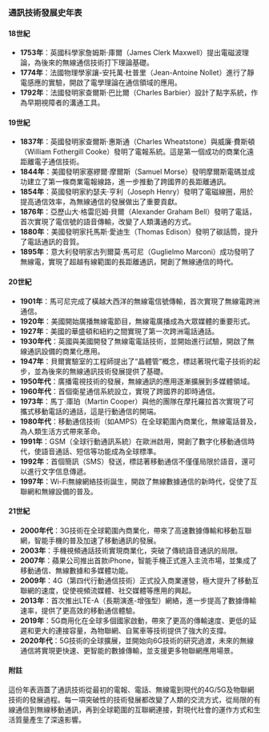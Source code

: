 ### 通訊技術發展史年表  

#### 18世紀  
- **1753年**：英國科學家詹姆斯·庫爾（James Clerk Maxwell）提出電磁波理論，為後來的無線通信技術打下理論基礎。  
- **1774年**：法國物理學家讓-安托萬·杜普里（Jean-Antoine Nollet）進行了靜電感應的實驗，開啟了電學理論在通信領域的應用。  
- **1792年**：法國發明家查爾斯·巴比爾（Charles Barbier）設計了點字系統，作為早期視障者的溝通工具。

#### 19世紀  
- **1837年**：英國發明家查爾斯·惠斯通（Charles Wheatstone）與威廉·費斯頓（William Fothergill Cooke）發明了電報系統。這是第一個成功的商業化遠距離電子通信技術。  
- **1844年**：美國發明家塞繆爾·摩爾斯（Samuel Morse）發明摩爾斯電碼並成功建立了第一條商業電報線路，進一步推動了跨國界的長距離通訊。  
- **1854年**：英國發明家約瑟夫·亨利（Joseph Henry）發明了電磁線圈，用於提高通信效率，為無線通信的發展做出了重要貢獻。  
- **1876年**：亞歷山大·格雷厄姆·貝爾（Alexander Graham Bell）發明了電話，首次實現了電信號的語音傳輸，改變了人類溝通的方式。  
- **1880年**：美國發明家托馬斯·愛迪生（Thomas Edison）發明了碳話筒，提升了電話通訊的音質。  
- **1895年**：意大利發明家古列爾莫·馬可尼（Guglielmo Marconi）成功發明了無線電，實現了超越有線範圍的長距離通訊，開創了無線通信的時代。  

#### 20世紀  
- **1901年**：馬可尼完成了橫越大西洋的無線電信號傳輸，首次實現了無線電跨洲通信。  
- **1920年**：美國開始廣播無線電節目，無線電廣播成為大眾媒體的重要形式。  
- **1927年**：美國的華盛頓和紐約之間實現了第一次跨洲電話通話。  
- **1930年代**：英國與美國開發了無線電電話技術，並開始進行試驗，開啟了無線通訊設備的商業化應用。  
- **1947年**：貝爾實驗室的工程師提出了“晶體管”概念，標誌著現代電子技術的起步，並為後來的無線通訊技術發展提供了基礎。  
- **1950年代**：廣播電視技術的發展，無線通訊的應用逐漸擴展到多媒體領域。  
- **1960年代**：首個衛星通信系統設立，實現了跨國界的即時通信。  
- **1973年**：馬丁·庫珀（Martin Cooper）與他的團隊在摩托羅拉首次實現了可攜式移動電話的通話，這是行動通信的開端。  
- **1980年代**：移動通信技術（如AMPS）在全球範圍內商業化，無線電話普及，為人類生活方式帶來革命。  
- **1991年**：GSM（全球行動通訊系統）在歐洲啟用，開創了數字化移動通信時代，使語音通話、短信等功能成為全球標準。  
- **1992年**：首個簡訊（SMS）發送，標誌著移動通信不僅僅局限於語音，還可以進行文字信息傳遞。  
- **1997年**：Wi-Fi無線網絡技術誕生，開啟了無線數據通信的新時代，促使了互聯網和無線設備的普及。  

#### 21世紀  
- **2000年代**：3G技術在全球範圍內商業化，帶來了高速數據傳輸和移動互聯網，智能手機的普及加速了移動通訊的發展。  
- **2003年**：手機視頻通話技術實現商業化，突破了傳統語音通訊的局限。  
- **2007年**：蘋果公司推出首款iPhone，智能手機正式進入主流市場，並集成了移動通信、無線數據和多媒體功能。  
- **2009年**：4G（第四代行動通信技術）正式投入商業運營，極大提升了移動互聯網的速度，促使視頻流媒體、社交媒體等應用的興起。  
- **2013年**：首次推出LTE-A（長期演進-增強型）網絡，進一步提高了數據傳輸速率，提供了更高效的移動通信體驗。  
- **2019年**：5G商用化在全球多個國家啟動，帶來了更高的傳輸速度、更低的延遲和更大的連接容量，為物聯網、自駕車等技術提供了強大的支撐。  
- **2020年代**：5G技術的全球擴展，並開始向6G技術的研究過渡，未來的無線通信將實現更快速、更智能的數據傳輸，並支援更多物聯網應用場景。  

#### 附註  
這份年表涵蓋了通訊技術從最初的電報、電話、無線電到現代的4G/5G及物聯網技術的發展過程。每一項突破性的技術發展都改變了人類的交流方式，從局限的有線通信到無線移動通訊，再到全球範圍的互聯網連接，對現代社會的運作方式和生活質量產生了深遠影響。